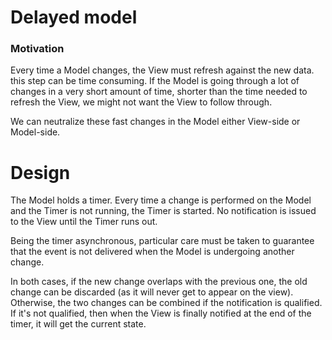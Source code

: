 # Delayed model

### Motivation

Every time a Model changes, the View must refresh against the new data.
this step can be time consuming. If the Model is going through a lot of changes
in a very short amount of time, shorter than the time needed to refresh the View, we might not want the View to follow through.

We can neutralize these fast changes in the Model either View-side or Model-side. 

# Design

The Model holds a timer. Every time a change is performed on the Model and the Timer is not running, the Timer is started. No notification is issued to the View until the Timer runs out.

Being the timer asynchronous, particular care must be taken to guarantee that the event is not delivered when the Model is undergoing another change.

In both cases, if the new change overlaps with the previous one, the old change
can be discarded (as it will never get to appear on the view). Otherwise, the two changes can be combined
if the notification is qualified. If it's not qualified, then when the View is finally notified
at the end of the timer, it will get the current state.


